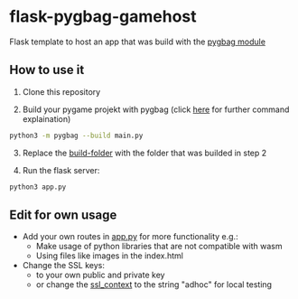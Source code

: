 # flask-pygbag-gamehost
Flask template to host an app that was build with the [pygbag module](https://github.com/pygame-web/pygbag)

## How to use it
1. Clone this repository 

2. Build your pygame projekt with pygbag (click [here](https://github.com/pygame-web/pygbag) for further command explaination) 
```sh
python3 -m pygbag --build main.py
```

3. Replace the [build-folder](./build/) with the folder that was builded in step 2

4. Run the flask server:
```sh
python3 app.py
```

## Edit for own usage
- Add your own routes in [app.py](./app.py) for more functionality e.g.:
    - Make usage of python libraries that are not compatible with wasm
    - Using files like images in the index.html
- Change the SSL keys:
    - to your own public and private key
    - or change the [ssl_context](./app.py#L29) to the string "adhoc" for local testing